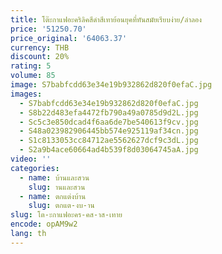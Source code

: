 ```yaml
---
title: โต๊ะกาแฟอะคริลิคสีดําสีเทาย้อนยุคที่ทันสมัยเรียบง่าย/ลําลอง
price: '51250.70'
price_original: '64063.37'
currency: THB
discount: 20%
rating: 5
volume: 85
image: S7babfcdd63e34e19b932862d820f0efaC.jpg
images:
  - S7babfcdd63e34e19b932862d820f0efaC.jpg
  - S8b22d483efa4472fb790a49a0785d9d2L.jpg
  - Sc5c3e850dcad4f6aa6de7be540613f9cv.jpg
  - S48a023982906445bb574e925119af34cn.jpg
  - S1c8133053cc84712ae5562627dcf9c3dL.jpg
  - S2a9b4ace60664ad4b539f8d03064745aA.jpg
video: ''
categories:
  - name: บ้านและสวน
    slug: านและสวน
  - name: ตกแต่งบ้าน
    slug: ตกแต-งบ-าน
slug: โต-ะกาแฟอะคร-คส-าส-เทาย
encode: opAM9w2
lang: th
---
```

  